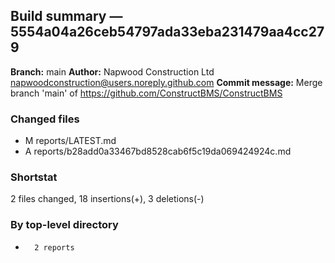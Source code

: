 ## Build summary — 5554a04a26ceb54797ada33eba231479aa4cc279

**Branch:** main
**Author:** Napwood Construction Ltd <napwoodconstruction@users.noreply.github.com>
**Commit message:** Merge branch 'main' of https://github.com/ConstructBMS/ConstructBMS

### Changed files
 - M	reports/LATEST.md
 - A	reports/b28add0a33467bd8528cab6f5c19da069424924c.md

### Shortstat
 2 files changed, 18 insertions(+), 3 deletions(-)

### By top-level directory
 -       2 reports

